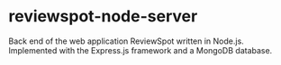 # reviewspot-node-server
Back end of the web application ReviewSpot written in Node.js. Implemented with the Express.js framework and a MongoDB database.
